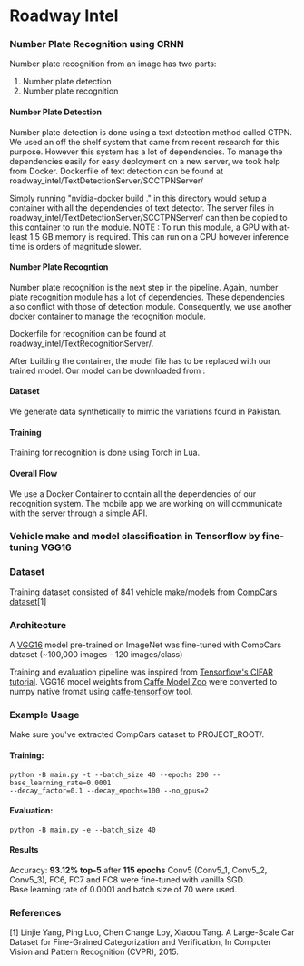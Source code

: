 # Roadway Intel

### Number Plate Recognition using CRNN 

Number plate recognition from an image has two parts: 
1. Number plate detection 
2. Number plate recognition 

#### Number Plate Detection 
Number plate detection is done using a text detection method called CTPN. We used an off the shelf system that came from recent research for this purpose. However this system has a lot of dependencies. To manage the dependencies easily for easy deployment on a new server, we took help from Docker. 
Dockerfile of text detection can be found at roadway_intel/TextDetectionServer/SCCTPNServer/

Simply running "nvidia-docker build ." in this directory would setup a container with all the dependencies of text detector. The server files in roadway_intel/TextDetectionServer/SCCTPNServer/ can then be copied to this container to run the module. 
NOTE : To run this module, a GPU with at-least 1.5 GB memory is required. This can run on a CPU however inference time is orders of magnitude slower. 

#### Number Plate Recogntion 
Number plate recognition is the next step in the pipeline. Again, number plate recognition module has a lot of dependencies. These dependencies also conflict with those of detection module. 
Consequently, we use another docker container to manage the recognition module. 

Dockerfile for recognition can be found at roadway_intel/TextRecognitionServer/. 

After building the container, the model file has to be replaced with our trained model. Our model can be downloaded from : 

#### Dataset 

We generate data synthetically to mimic the variations found in Pakistan. 

#### Training 
Training for recognition is done using Torch in Lua. 

#### Overall Flow 
We use a Docker Container to contain all the dependencies of our recognition system. The mobile app we are working on will communicate with the server through a simple API.


### Vehicle make and model classification in Tensorflow by fine-tuning VGG16

### Dataset
Training dataset consisted of 841 vehicle make/models from [CompCars dataset](http://mmlab.ie.cuhk.edu.hk/datasets/comp_cars/index.html)[1]

### Architecture
A [VGG16](http://arxiv.org/pdf/1409.1556.pdf) model pre-trained on ImageNet was fine-tuned with CompCars dataset (~100,000 images - 120 images/class)

Training and evaluation pipeline was inspired from [Tensorflow's CIFAR tutorial](https://www.tensorflow.org/versions/r0.10/tutorials/deep_cnn/index.html).
VGG16 model weights from [Caffe Model Zoo](https://github.com/BVLC/caffe/wiki/Model-Zoo) were converted to numpy native fromat using [caffe-tensorflow](https://github.com/ethereon/caffe-tensorflow) tool.


### Example Usage
Make sure you've extracted CompCars dataset to PROJECT_ROOT/.
#### Training:
```shell
python -B main.py -t --batch_size 40 --epochs 200 --base_learning_rate=0.0001
--decay_factor=0.1 --decay_epochs=100 --no_gpus=2
```
#### Evaluation:
```shell
python -B main.py -e --batch_size 40
```

#### Results
Accuracy: **93.12% top-5** after **115 epochs**
Conv5 (Conv5_1, Conv5_2, Conv5_3), FC6, FC7 and FC8 were fine-tuned with vanilla SGD.  
Base learning rate of 0.0001 and batch size of 70 were used. 

### References
[1] Linjie Yang, Ping Luo, Chen Change Loy, Xiaoou Tang. A Large-Scale Car Dataset for Fine-Grained Categorization and Verification, In Computer Vision and Pattern Recognition (CVPR), 2015.
